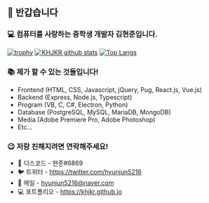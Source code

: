 ## 👋 반갑습니다

### 💻 컴퓨터를 사랑하는 중학생 개발자 김현준입니다.

[![trophy](https://github-profile-trophy.vercel.app/?username=khjkr&margin-w=38)](https://github.com/ryo-ma/github-profile-trophy)
[![KHJKR github stats](https://github-readme-stats.vercel.app/api?username=khjkr)](https://github.com/khjkr)
[![Top Langs](https://github-readme-stats.vercel.app/api/top-langs/?username=khjkr&hide_border=true&layout=compact)](https://github.com/khjkr)

### 📚 제가 할 수 있는 것들입니다!
- Frontend (HTML, CSS, Javascript, jQuery, Pug, React.js, Vue.js)
- Backend (Express, Node.js, Typescript)
- Program (VB, C, C#, Electron, Python)
- Database (PostgreSQL, MySQL, MariaDB, MongoDB)
- Media (Adobe Premiere Pro, Adobe Photoshop)
- Etc...

### 😉 저랑 친해지려면 연락해주세요!
- 💬 디스코드 - 현준#6869
- 🐦 트위터 - https://twitter.com/hyunjun5216
- 📧 메일 - hyunjun5216@naver.com
- 💻 포트폴리오 - https://khjkr.github.io

